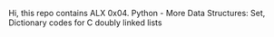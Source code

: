 Hi, this repo contains ALX 0x04. Python - More Data Structures: Set, Dictionary 
codes for C doubly linked lists
